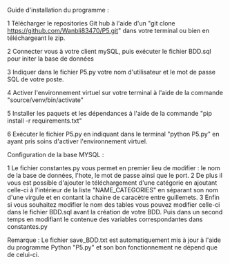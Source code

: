 Guide d'installation du programme :

1 Télécharger le repositories Git hub à l'aide d'un "git clone https://github.com/Wanbli83470/P5.git" dans votre terminal ou bien en téléchargeant le zip.

2 Connecter vous à votre client mySQL, puis exécuter le fichier BDD.sql pour initer la base de données

3 Indiquer dans le fichier P5.py votre nom d'utilisateur et le mot de passe SQL de votre poste.

4 Activer l'environnement virtuel sur votre terminal à l'aide de la commande "source/venv/bin/activate"

5 Installer les paquets et les dépendances à l'aide de la commande "pip install -r requirements.txt"

6 Exécuter le fichier P5.py en indiquant dans le terminal "python P5.py" en ayant pris soins d'activer l'environnement virtuel.

Configuration de la base MYSQL :

1 Le fichier constantes.py vous permet en premier lieu de modifier :
le nom de la base de données, l'hote, le mot de passe ainsi que le port.
2 De plus il vous est possible d'ajouter le téléchargement d'une catégorie en ajoutant celle-ci à l'intérieur de la liste "NAME_CATEGORIES" en séparant son nom d'une virgule et en contant la chaine de caracètre entre guillemets.
3 Enfin si vous souhaitez modifier le nom des tables vous pouvez modifier celle-ci dans le fichier BDD.sql avant la création de votre BDD. Puis dans un second temps en modifiant le contenue des variables correspondantes dans constantes.py

Remarque :
Le fichier save_BDD.txt est automatiquement mis à jour à l'aide du programme Python "P5.py" et son bon fonctionnement ne dépend que de celui-ci. 
